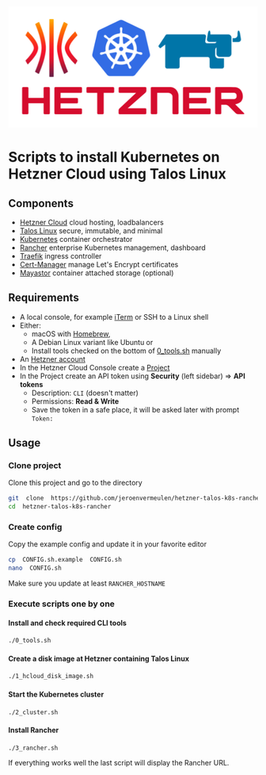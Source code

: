 ![Talos Kubernetes Rancher Hetzner](https://raw.githubusercontent.com/jeroenvermeulen/hetzner-talos-k8s-rancher/master/assets/logo.png)

# Scripts to install Kubernetes on Hetzner Cloud using Talos Linux

## Components
- [Hetzner Cloud](https://www.hetzner.com/cloud) cloud hosting, loadbalancers
- [Talos Linux](https://www.talos.dev/) secure, immutable, and minimal
- [Kubernetes](https://kubernetes.io/) container orchestrator
- [Rancher](https://www.rancher.com/) enterprise Kubernetes management, dashboard
- [Traefik](https://traefik.io/traefik/) ingress controller
- [Cert-Manager](https://cert-manager.io/) manage Let's Encrypt certificates
- [Mayastor](https://openebs.io/docs/concepts/mayastor) container attached storage (optional)

## Requirements
- A local console, for example [iTerm](https://iterm2.com/) or SSH to a Linux shell
- Either:
  - macOS with [Homebrew](https://brew.sh/),
  - A Debian Linux variant like Ubuntu or
  - Install tools checked on the bottom of [0_tools.sh](0_tools.sh) manually
- An [Hetzner account](https://accounts.hetzner.com/signUp)
- In the Hetzner Cloud Console create a [Project](https://console.hetzner.cloud/projects)
- In the Project create an API token using **Security** (left sidebar) => **API tokens**
  - Description: `CLI` (doesn't matter)
  - Permissions: **Read & Write**
  - Save the token in a safe place, it will be asked later with prompt `Token:`

## Usage
### Clone project
Clone this project and go to the directory
```bash
git  clone  https://github.com/jeroenvermeulen/hetzner-talos-k8s-rancher.git
cd  hetzner-talos-k8s-rancher
```

### Create config
Copy the example config and update it in your favorite editor
```bash
cp  CONFIG.sh.example  CONFIG.sh
nano  CONFIG.sh
```
Make sure you update at least `RANCHER_HOSTNAME`

### Execute scripts one by one
#### Install and check required CLI tools
```bash
./0_tools.sh
```
#### Create a disk image at Hetzner containing Talos Linux
```bash
./1_hcloud_disk_image.sh
```
#### Start the Kubernetes cluster
```bash
./2_cluster.sh
```
#### Install Rancher
```bash
./3_rancher.sh
```
If everything works well the last script will display the Rancher URL.

